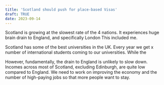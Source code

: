 ```yaml
---
title: 'Scotland should push for place-based Visas'
draft: TRUE 
date: 2023-09-14
---
```


Scotland is growing at the slowest rate of the 4 nations. It experiences huge brain drain to England, and specifically London This included me. 

Scotland has some of the best universities in the UK. Every year we get x number of international students coming to our universities. While the

However, fundamentally, the drain to England is unlikely to slow down. Incomes across most of Scotland, excluding Edinburgh, are quite low compared to England. We need to work on improving the economy and the number of high-paying jobs so that more people want to stay. 

